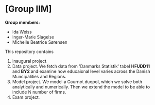# \[Group IIM\]

**Group members:**
- Ida Weiss
- Inger-Marie Slagelse
- Michelle Beatrice Sørensen

This repository contains  
1. Inaugural project. 
2. Data project. We fetch data from 'Danmarks Statistik' tabel **HFUDD11** and **BY2** and examine how educaional level varies across the Danish Muncipalities and Regions.
3. Model project. We model a Cournot duopol, which we solve both analytically and numerically. Then we extend the model to be able to include N number of firms.
4. Exam project.


